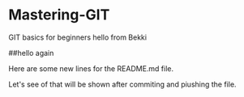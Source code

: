 # Mastering-GIT
GIT basics for beginners
hello from Bekki
 
##hello again

Here are some new lines for the README.md file. 

Let's see of that will be shown after commiting and piushing the file.
